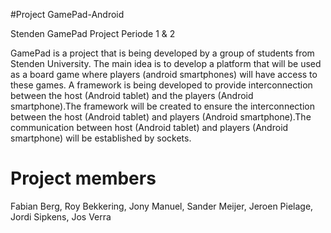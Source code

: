 #Project GamePad-Android

Stenden GamePad Project Periode 1 &amp; 2

GamePad is a project that is being developed by a group of students from Stenden University. The main idea is to develop a platform that will be used as a board game where players (android smartphones) will have access to these games. 
A framework is being developed to provide interconnection between the host (Android tablet) and the players (Android smartphone).The framework will be created to ensure the interconnection between the host (Android tablet) and players (Android smartphone).The communication between host (Android tablet) and players (Android smartphone) will be established by sockets.

# Project members
Fabian Berg, Roy Bekkering, Jony Manuel, Sander Meijer, Jeroen Pielage, Jordi Sipkens, Jos Verra




